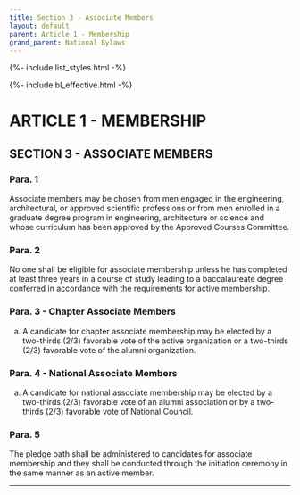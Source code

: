 ```yaml
---
title: Section 3 - Associate Members
layout: default
parent: Article 1 - Membership
grand_parent: National Bylaws
---
```


{%- include list_styles.html -%}

{%- include bl_effective.html -%}

# ARTICLE 1 - MEMBERSHIP

## SECTION 3 - ASSOCIATE MEMBERS

### Para. 1

Associate members may be chosen from men engaged in the
engineering, architectural, or approved scientific professions or
from men enrolled in a graduate degree program in engineering,
architecture or science and whose curriculum has been approved by the Approved Courses Committee.

### Para. 2

No one shall be eligible for associate membership unless he has
completed at least three years in a course of study leading to a
baccalaureate degree conferred in accordance with the
requirements for active membership.

### Para. 3 - Chapter Associate Members

<ol type="a">
<li>A candidate for chapter associate membership may be elected by a two-thirds (2/3) favorable vote of the active organization or a two-thirds (2/3) favorable vote of the alumni organization.
</li>
</ol>

### Para. 4 - National Associate Members

<ol type="a">
<li>A candidate for national associate membership may be elected by a two-thirds (2/3) favorable vote of an alumni association or by a two-thirds (2/3) favorable vote of National Council.
</li>
</ol>

### Para. 5

The pledge oath shall be administered to candidates for associate
membership and they shall be conducted through the initiation
ceremony in the same manner as an active member.

----
